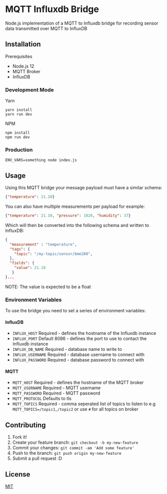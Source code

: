 # MQTT Influxdb Bridge

Node.js implementation of a MQTT to Influxdb bridge for recording sensor data transmitted over MQTT to InfluxDB

## Installation

Prerequisites
* Node.js 12 
* MQTT Broker
* InfluxDB

### Development Mode
Yarn

```
yarn install
yarn run dev
```

NPM 
```
npm install
npm run dev
```
### Production
```
ENV_VARS=something node index.js
```

## Usage

Using this MQTT bridge your message payload must have a similar schema:

```json
{"temperature": 21.10}
```

You can also have multiple measurements per payload for example:

```json
{"temperature": 21.10, "pressure": 1020, "humidity": 37}
```

Which will then be converted into the following schema and written to InfluxDB:

```json
{
  "measurement" : "temperature",
  "tags": {
    "topic": "/my-topic/sensor/bme280",
  },
  "fields": {
    "value": 21.10
   }
}...
```

NOTE: The value is expected to be a float

### Environment Variables
To use the bridge you need to set a series of environment variables:

#### InfluxDB
* ```INFLUX_HOST``` Required - defines the hostname of the Influxdb instance 
* ```INFLUX_PORT``` Default 8086 - defines the port to use to contact the Influxdb instance
* ```INFLUX_DB_NAME``` Required - database name to write to
* ```INFLUX_USERNAME``` Required -  database username to connect with
* ```INFLUX_PASSWORD``` Required - database password to connect with

#### MQTT
* ```MQTT_HOST``` Required - defines the hostname of the MQTT broker
* ```MQTT_USERNAME``` Required - MQTT username
* ```MQTT_PASSWORD``` Required - MQTT password
* ```MQTT_PROTOCOL``` Defaults to tls
* ```MQTT_TOPICS``` Required - comma seperated list of topics to listen to e.g ```MQTT_TOPICS=/topic1,/topic2``` or use ```#``` for all topics on broker

## Contributing

1. Fork it!
2. Create your feature branch: `git checkout -b my-new-feature`
3. Commit your changes: `git commit -am 'Add some feature'`
4. Push to the branch: `git push origin my-new-feature`
5. Submit a pull request :D


## License

[MIT](LICENSE.md)
